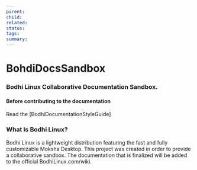 ```yaml
---
parent: 
child: 
related: 
status: 
tags: 
summary:
---
```

# BohdiDocsSandbox
### Bodhi Linux Collaborative Documentation Sandbox.

#### Before contributing to the documentation
Read the [BodhiDocumentationStyleGuide]
### What Is Bodhi Linux?
Bodhi Linux is a lightweight distribution featuring the fast and fully customizable Moksha Desktop. 
This project was created in order to provide a collaborative sandbox. The documentation that is finalized will be added to the official BodhiLinux.com/wiki.


